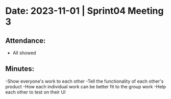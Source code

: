 # Date: 2023-11-01 | Sprint04 Meeting 3

## Attendance:

- All showed 

## Minutes:

-Show everyone's work to each other 
-Tell the functionality of each other's product
-How each individual work can be better fit to the group work
-Help each other to test on their UI
